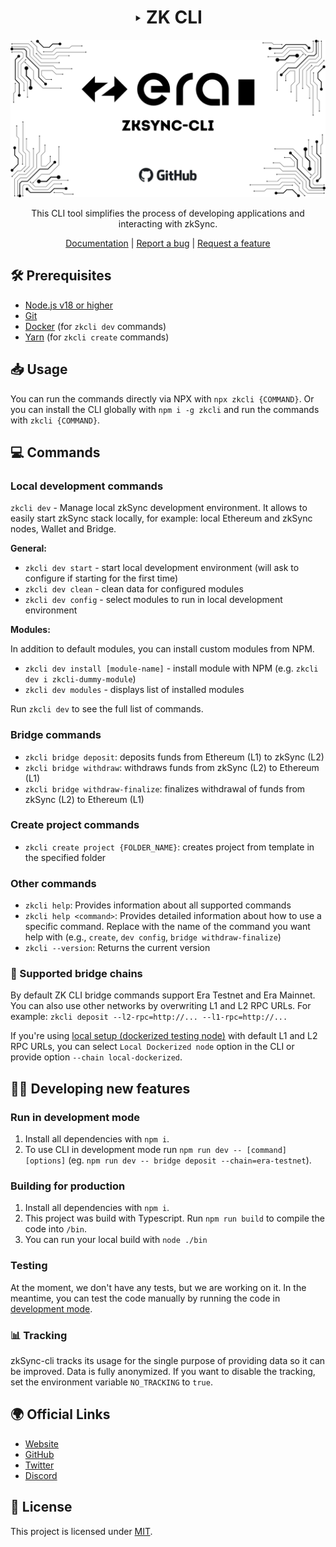 <div align="center">

# ‣ ZK CLI 

![zksync cli](./zkcli-banner.png)

This CLI tool simplifies the process of developing applications and interacting with zkSync.

[Documentation](https://era.zksync.io/docs/tools/zkcli) | [Report a bug](https://github.com/matter-labs/zkcli/issues/new) | [Request a feature](https://github.com/matter-labs/zkcli/issues/new)

[pr-welcome]: https://img.shields.io/static/v1?color=indigo&label=PRs&style=flat&message=welcome

</div>

## 🛠 Prerequisites

- [Node.js v18 or higher](https://nodejs.org/en)
- [Git](https://git-scm.com/downloads)
- [Docker](https://www.docker.com/get-started/) (for `zkcli dev` commands)
- [Yarn](https://v3.yarnpkg.com/getting-started/install) (for `zkcli create` commands)

## 📥 Usage

You can run the commands directly via NPX with `npx zkcli {COMMAND}`.
Or you can install the CLI globally with `npm i -g zkcli` and run the commands with `zkcli {COMMAND}`.

## 💻 Commands

### Local development commands
`zkcli dev` - Manage local zkSync development environment. It allows to easily start zkSync stack locally, for example: local Ethereum and zkSync nodes, Wallet and Bridge.

**General:**
- `zkcli dev start` - start local development environment (will ask to configure if starting for the first time)
- `zkcli dev clean` - clean data for configured modules
- `zkcli dev config` - select modules to run in local development environment

**Modules:**

In addition to default modules, you can install custom modules from NPM.

- `zkcli dev install [module-name]` - install module with NPM (e.g. `zkcli dev i zkcli-dummy-module`)
- `zkcli dev modules` - displays list of installed modules

Run `zkcli dev` to see the full list of commands.

### Bridge commands
- `zkcli bridge deposit`: deposits funds from Ethereum (L1) to zkSync (L2)
- `zkcli bridge withdraw`: withdraws funds from zkSync (L2) to Ethereum (L1)
- `zkcli bridge withdraw-finalize`: finalizes withdrawal of funds from zkSync (L2) to Ethereum (L1)

### Create project commands
- `zkcli create project {FOLDER_NAME}`: creates project from template in the specified folder

### Other commands
- `zkcli help`: Provides information about all supported commands
- `zkcli help <command>`: Provides detailed information about how to use a specific command. Replace <command> with the name of the command you want help with (e.g., `create`, `dev config`, `bridge withdraw-finalize`)
- `zkcli --version`: Returns the current version


### 🔗 Supported bridge chains

By default ZK CLI bridge commands support Era Testnet and Era Mainnet. You can also use other networks by overwriting L1 and L2 RPC URLs. For example: `zkcli deposit --l2-rpc=http://... --l1-rpc=http://...`

If you're using [local setup (dockerized testing node)](https://github.com/matter-labs/local-setup) with default L1 and L2 RPC URLs, you can select `Local Dockerized node` option in the CLI or provide option `--chain local-dockerized`.

## 👩‍💻 Developing new features

### Run in development mode

1. Install all dependencies with `npm i`.
2. To use CLI in development mode run `npm run dev -- [command] [options]` (eg. `npm run dev -- bridge deposit --chain=era-testnet`).

### Building for production

1. Install all dependencies with `npm i`.
2. This project was build with Typescript. Run `npm run build` to compile the code into `/bin`.
3. You can run your local build with `node ./bin`

### Testing

At the moment, we don't have any tests, but we are working on it.
In the meantime, you can test the code manually by running the code in [development mode](#run-in-development-mode).

### 📊 Tracking

zkSync-cli tracks its usage for the single purpose of providing data so it can be improved. Data is fully anonymized. If you want to disable the tracking, set the environment variable `NO_TRACKING` to `true`.

## 🌍 Official Links

- [Website](https://zksync.io/)
- [GitHub](https://github.com/matter-labs)
- [Twitter](https://twitter.com/zksync)
- [Discord](https://join.zksync.dev/)

## 📜 License

This project is licensed under [MIT](./LICENSE-MIT).